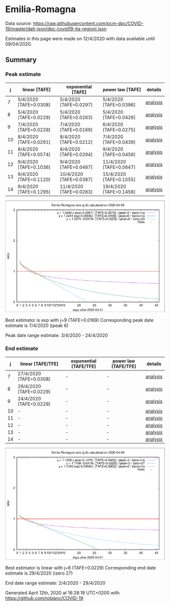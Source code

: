# Emilia-Romagna


Data source: https://raw.githubusercontent.com/pcm-dpc/COVID-19/master/dati-json/dpc-covid19-ita-regioni.json

Estimates in this page were made on 12/4/2020 with data available until 09/04/2020.


## Summary 

### Peak estimate 
|j|linear [TAFE]|exponential [TAFE]|power law [TAFE]|details|
|---|----|-----------|---------|-------|
|7|5/4/2020 [TAFE=0.0308]|5/4/2020 [TAFE=0.0297]|5/4/2020 [TAFE=0.0396]|[analysis](COVID-19_emilia-romagna_j7_2020-04-09.md)|
|8|5/4/2020 [TAFE=0.0229]|5/4/2020 [TAFE=0.0263]|5/4/2020 [TAFE=0.0426]|[analysis](COVID-19_emilia-romagna_j8_2020-04-09.md)|
|9|7/4/2020 [TAFE=0.0229]|7/4/2020 [TAFE=0.0169]|6/4/2020 [TAFE=0.0275]|[analysis](COVID-19_emilia-romagna_j9_2020-04-09.md)|
|10|8/4/2020 [TAFE=0.0291]|8/4/2020 [TAFE=0.0212]|7/4/2020 [TAFE=0.0439]|[analysis](COVID-19_emilia-romagna_j10_2020-04-09.md)|
|11|8/4/2020 [TAFE=0.0574]|8/4/2020 [TAFE=0.0294]|9/4/2020 [TAFE=0.0456]|[analysis](COVID-19_emilia-romagna_j11_2020-04-09.md)|
|12|9/4/2020 [TAFE=0.1036]|9/4/2020 [TAFE=0.0487]|11/4/2020 [TAFE=0.0647]|[analysis](COVID-19_emilia-romagna_j12_2020-04-09.md)|
|13|9/4/2020 [TAFE=0.1120]|10/4/2020 [TAFE=0.0387]|15/4/2020 [TAFE=0.1055]|[analysis](COVID-19_emilia-romagna_j13_2020-04-09.md)|
|14|9/4/2020 [TAFE=0.1295]|11/4/2020 [TAFE=0.0283]|19/4/2020 [TAFE=0.1458]|[analysis](COVID-19_emilia-romagna_j14_2020-04-09.md)|

![best peak estimate](COVID-19_emilia-romagna_j9_2020-04-09.png)

Best estimator is exp with j=9 (TAFE=0.0169)
Corresponding peak date estimate is 7/4/2020 (ipeak 6)


Peak date range estimate: 3/4/2020 - 24/4/2020

### End estimate 
|j|linear [TAFE/TFE]|exponential [TAFE/TFE]|power law [TAFE/TFE]|details|
|---|----|-----------|---------|-------|
|7|27/4/2020 [TAFE=0.0308]|-|-|[analysis](COVID-19_emilia-romagna_j7_2020-04-09.md)|
|8|29/4/2020 [TAFE=0.0229]|-|-|[analysis](COVID-19_emilia-romagna_j8_2020-04-09.md)|
|9|24/4/2020 [TAFE=0.0229]|-|-|[analysis](COVID-19_emilia-romagna_j9_2020-04-09.md)|
|10|-|-|-|[analysis](COVID-19_emilia-romagna_j10_2020-04-09.md)|
|11|-|-|-|[analysis](COVID-19_emilia-romagna_j11_2020-04-09.md)|
|12|-|-|-|[analysis](COVID-19_emilia-romagna_j12_2020-04-09.md)|
|13|-|-|-|[analysis](COVID-19_emilia-romagna_j13_2020-04-09.md)|
|14|-|-|-|[analysis](COVID-19_emilia-romagna_j14_2020-04-09.md)|

![best zero estimate](COVID-19_emilia-romagna_j8_2020-04-09.png)

Best estimator is linear with j=8 (TAFE=0.0229)
Corresponding end date estimate is 29/4/2020 (izero 27)


End date range estimate: 2/4/2020 - 29/4/2020

Generated April 12th, 2020 at 16:28:18 UTC+0200 with https://github.com/robianc/COVID-19
